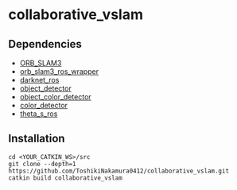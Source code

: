 # collaborative_vslam

## Dependencies
- [ORB_SLAM3](https://github.com/ToshikiNakamura0412/ORB_SLAM3)
- [orb_slam3_ros_wrapper](https://github.com/ToshikiNakamura0412/orb_slam3_ros_wrapper)
- [darknet_ros](https://github.com/ToshikiNakamura0412/darknet_ros)
- [object_detector](https://github.com/TakuKarasawa/object_detector)
- [object_color_detector](https://github.com/TakuKarasawa/object_color_detector)
- [color_detector](https://github.com/RenFukatsu/color_detector)
- [theta_s_ros](https://github.com/amslabtech/theta_s_ros)

## Installation
```
cd <YOUR_CATKIN_WS>/src
git clone --depth=1 https://github.com/ToshikiNakamura0412/collaborative_vslam.git
catkin build collaborative_vslam
```
